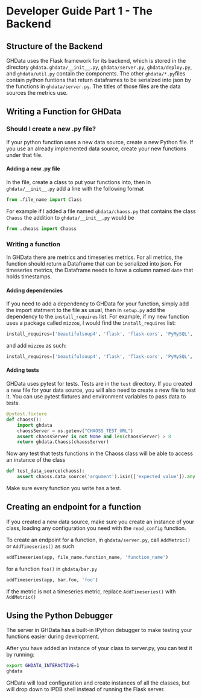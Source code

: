 # Developer Guide Part 1 - The Backend

## Structure of the Backend

GHData uses the Flask framework for its backend, which is stored in the directory `ghdata`. `ghdata/__init__.py`, `ghdata/server.py`, `ghdata/deploy.py`, and `ghdata/util.py` contain the components. The other `ghdata/*.py`files contain python funtions that return dataframes to be serialzed into json by the functions in `ghdata/server.py`. The titles of those files are the data sources the metrics use.

## Writing a Function for GHData

### Should I create a new .py file?

If your python function uses a new data source, create a new Python file. If you use an already implemented data source, create your new functions under that file.

#### Adding a new .py file

In the file, create a class to put your functions into, then in `ghdata/__init__.py` add a line with the following format

```python
from .file_name import Class
```
For example if I added a file named `ghdata/chaoss.py` that contains the class `Chaoss` the addition to `ghdata/__init__.py` would be

```python
from .choass import Chaoss
```

### Writing a function

In GHData there are metrics and timeseries metrics. For all metrics, the function should return a Dataframe that can be serialized into json. For timeseries metrics, the Dataframe needs to have a column named `date` that holds timestamps.

#### Adding dependencies

If you need to add a dependency to GHData for your function, simply add the import statment to the file as usual, then in `setup.py` add the dependency to the `install_requires` list. For example, if my new function uses a package called `mizzou`, I would find the `install_requires` list:

```python
install_requires=['beautifulsoup4', 'flask', 'flask-cors', 'PyMySQL', 'requests', 'python-dateutil', 'sqlalchemy', 'pandas', 'pytest', 'PyGithub', 'pyevent', 'gunicorn'],
```

and add `mizzou` as such:

```python
install_requires=['beautifulsoup4', 'flask', 'flask-cors', 'PyMySQL', 'requests', 'python-dateutil', 'sqlalchemy', 'pandas', 'pytest', 'PyGithub', 'pyevent', 'gunicorn', 'mizzou'],
```

#### Adding tests

GHData uses pytest for tests. Tests are in the `test` directory. If you created a new file for your data source, you will also need to create a new file to test it. You can use pytest fixtures and environment variables to pass data to tests.

```python
@pytest.fixture
def chaoss():
    import ghdata
    chaossServer = os.getenv("CHAOSS_TEST_URL")
    assert chaossServer is not None and len(chaossServer) > 8
    return ghdata.Chaoss(chaossServer)
```

Now any test that tests functions in the Chaoss class will be able to access an instance of the class

```python
def test_data_source(chaoss):
    assert chaoss.data_source('argument').isin(['expected_value']).any
```

Make sure every function you write has a test.

## Creating an endpoint for a function

If you created a new data source, make sure you create an instance of your class, loading any configuration you need with the `read_config` function.

To create an endpoint for a function, in `ghdata/server.py`, call  `AddMetric()` or `AddTimeseries()`  as such

```python
addTimeseries(app, file_name.function_name, 'function_name')
```
for a function `foo()` in `ghdata/bar.py`

```python
addTimeseries(app, bar.foo, 'foo')
```
If the metric is not a timeseries metric, replace `AddTimeseries()` with `AddMetric()`

## Using the Python Debugger

The server in GHData has a built-in IPython debugger to make testing your functions easier during development.

After you have added an instance of your class to server.py, you can test it by running:

```bash
export GHDATA_INTERACTIVE=1
ghdata
````

GHData will load configuration and create instances of all the classes, but will drop down to IPDB shell instead of running the Flask server.